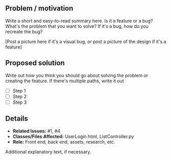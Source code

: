 ## Problem / motivation
Write a short and easy-to-read summary here. Is it a feature or a bug?  What's the problem that you want to solve?
If it's a bug, how do you recreate the bug?

[Post a picture here if it's a visual bug, or post a picture of the design if it's a feature]

## Proposed solution
Write out how you think you should go about solving the problem or creating the feature. If there's multiple paths, write it out
- [ ] Step 1
- [ ] Step 2
- [ ] Step 3

## Details
* **Related Issues:** #1, #4
* **Classes/Files Affected:** UserLogin.html, ListController.py
* **Role:** Front end, back end, assets, research, etc.

Additional explanatory text, if necessary.
